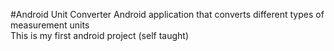 #Android Unit Converter
Android application that converts different types of measurement units <br />
This is my first android project (self taught)
